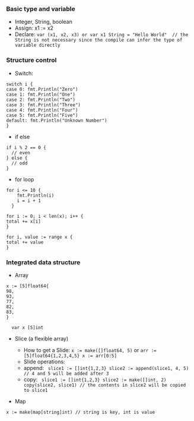 ### Basic type and variable

- Integer, String, boolean
- Assign:  x1 := x2
- Declare: ```var (x1, x2, x3) or var x1 String = "Hello World"  // the String is not necessary since the compile can
infer the type of variable directly```


### Structure control

- Switch: 
``` 
switch i {
case 0: fmt.Println("Zero")
case 1: fmt.Println("One")
case 2: fmt.Println("Two")
case 3: fmt.Println("Three")
case 4: fmt.Println("Four")
case 5: fmt.Println("Five")
default: fmt.Println("Unknown Number")
} 
```

- if else

```
if i % 2 == 0 {
  // even
} else {
  // odd
}
```

- for loop

```
for i <= 10 {
    fmt.Println(i)
    i = i + 1
  }
  ```
  
  ```
for i := 0; i < len(x); i++ {
  total += x[i]
}
  ```
  
  ```
for i, value := range x {
  total += value
}
  ```
  
  ### Integrated data structure
  
  - Array
  ```
  x := [5]float64{
  98,
  93,
  77,
  82,
  83,
}
  ```

  ```
    var x [5]int
  ```
  
  - Slice (a flexible array)
    -  How to get a Slide: ``` x := make([]float64, 5) ``` or ``` arr := [5]float64{1,2,3,4,5} x := arr[0:5] ```
    -  Slide operations: 
      - append: ```  slice1 := []int{1,2,3} slice2 := append(slice1, 4, 5) // 4 and 5 will be added after 3 ```
      - copy: ```  slice1 := []int{1,2,3} slice2 := make([]int, 2) copy(slice2, slice1) // the contents in slice2 will be copied to slice1 ```
      
   - Map
   ```
   x := make(map[string]int) // string is key, int is value
   
   ```
  
